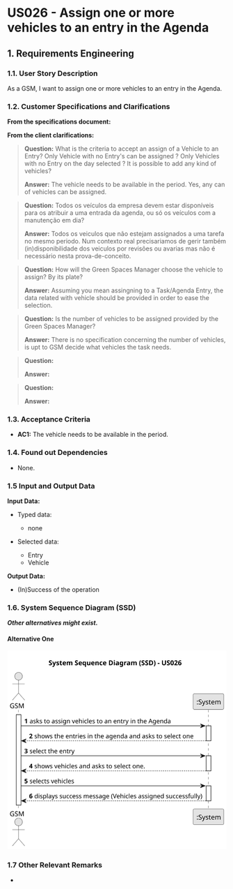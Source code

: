 # US026 - Assign one or more vehicles to an entry in the Agenda


## 1. Requirements Engineering

### 1.1. User Story Description

As a GSM, I want to assign one or more vehicles to an entry in
the Agenda.

### 1.2. Customer Specifications and Clarifications 

**From the specifications document:**

>  

**From the client clarifications:**

> **Question:** What is the criteria to accept an assign of a Vehicle to an Entry? 
Only Vehicle with no Entry's can be assigned ?
Only Vehicles with no Entry on the day selected ?
It is possible to add any kind of vehicles?
>
> **Answer:** The vehicle needs to be available in the period.
Yes, any can of vehicles can be assigned.

> **Question:** Todos os veículos da empresa devem estar disponíveis para os atribuir a uma entrada da agenda, ou só os veículos com a manutenção em dia?
>
> **Answer:** Todos os veiculos que não estejam assignados a uma tarefa no mesmo periodo.
Num contexto real precisariamos de gerir também (in)disponibilidade dos veiculos por revisões ou avarias mas não é necessário nesta prova-de-conceito.

> **Question:** How will the Green Spaces Manager choose the vehicle to assign? By its plate?
>
> **Answer:** Assuming you mean assingning to a Task/Agenda Entry, the data related with vehicle should be provided in order to ease the selection.

> **Question:** Is the number of vehicles to be assigned provided by the Green Spaces Manager?
>
> **Answer:** There is no specification concerning the number of vehicles, is upt to GSM decide what vehicles the task needs.

> **Question:**
>
> **Answer:**

> **Question:**
>
> **Answer:**


### 1.3. Acceptance Criteria

* **AC1:** The vehicle needs to be available in the period.

### 1.4. Found out Dependencies

* None.

### 1.5 Input and Output Data

**Input Data:**

* Typed data:
    * none
	
* Selected data:
    * Entry
    * Vehicle

**Output Data:**

* (In)Success of the operation

### 1.6. System Sequence Diagram (SSD)

**_Other alternatives might exist._**

#### Alternative One

![System Sequence Diagram - Alternative One](svg/us026-system-sequence-diagram-alternative-one.svg)

### 1.7 Other Relevant Remarks

* 
